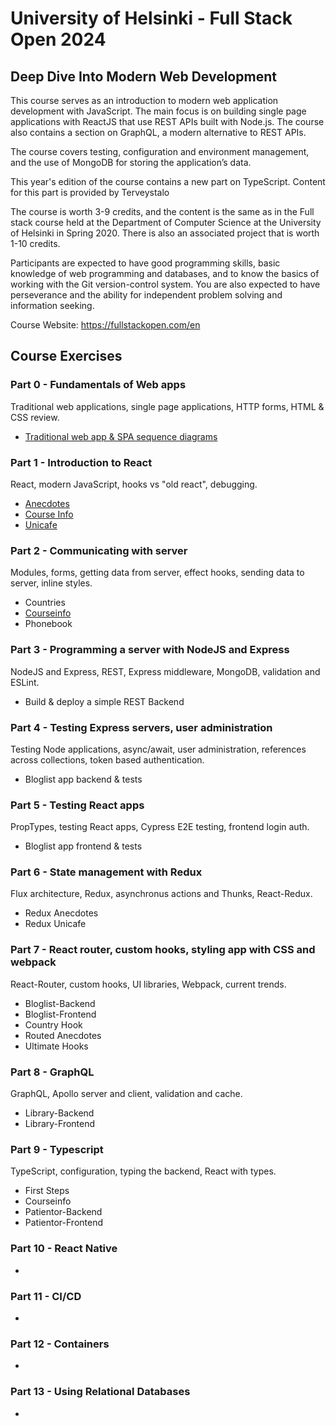 # University of Helsinki - Full Stack Open 2024

## Deep Dive Into Modern Web Development

This course serves as an introduction to modern web application development with JavaScript. The main focus is on building single page applications with ReactJS that use REST APIs built with Node.js. The course also contains a section on GraphQL, a modern alternative to REST APIs.

The course covers testing, configuration and environment management, and the use of MongoDB for storing the application’s data.

This year's edition of the course contains a new part on TypeScript. Content for this part is provided by Terveystalo

The course is worth 3-9 credits, and the content is the same as in the Full stack course held at the Department of Computer Science at the University of Helsinki in Spring 2020. There is also an associated project that is worth 1-10 credits.

Participants are expected to have good programming skills, basic knowledge of web programming and databases, and to know the basics of working with the Git version-control system. You are also expected to have perseverance and the ability for independent problem solving and information seeking.

Course Website: https://fullstackopen.com/en

## Course Exercises
### Part 0 - Fundamentals of Web apps
Traditional web applications, single page applications, HTTP forms, HTML & CSS review.
- [Traditional web app & SPA sequence diagrams](https://github.com/Marley-Semende/fullstack-open-HelsinkiU/tree/main/part0)

### Part 1 - Introduction to React
React, modern JavaScript, hooks vs "old react", debugging.

- [Anecdotes](https://github.com/Marley-Semende/fullstack-open-HelsinkiU/tree/main/part1/anecdotes)
- [Course Info](https://github.com/Marley-Semende/fullstack-open-HelsinkiU/tree/main/part1/courseinfo)
- [Unicafe](https://github.com/Marley-Semende/fullstack-open-HelsinkiU/tree/main/part1/unicafe)

### Part 2 - Communicating with server
Modules, forms, getting data from server, effect hooks, sending data to server, inline styles.

- Countries
- [Courseinfo](https://github.com/Marley-Semende/fullstack-open-HelsinkiU/tree/main/part2/courseinfo)
- Phonebook

### Part 3 - Programming a server with NodeJS and Express
NodeJS and Express, REST, Express middleware, MongoDB, validation and ESLint.

- Build & deploy a simple REST Backend

### Part 4 - Testing Express servers, user administration
Testing Node applications, async/await, user administration, references across collections, token based authentication.

- Bloglist app backend & tests

### Part 5 - Testing React apps
PropTypes, testing React apps, Cypress E2E testing, frontend login auth.

- Bloglist app frontend & tests

### Part 6 - State management with Redux
Flux architecture, Redux, asynchronus actions and Thunks, React-Redux.

- Redux Anecdotes
- Redux Unicafe

### Part 7 - React router, custom hooks, styling app with CSS and webpack
React-Router, custom hooks, UI libraries, Webpack, current trends.

- Bloglist-Backend
- Bloglist-Frontend
- Country Hook
- Routed Anecdotes
- Ultimate Hooks

### Part 8 - GraphQL
GraphQL, Apollo server and client, validation and cache.

- Library-Backend
- Library-Frontend

### Part 9 - Typescript
TypeScript, configuration, typing the backend, React with types.

- First Steps
- Courseinfo
- Patientor-Backend
- Patientor-Frontend

### Part 10 - React Native
- 

### Part 11 - CI/CD
- 

### Part 12 - Containers
-

### Part 13 - Using Relational Databases
-




